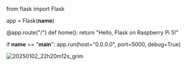 from flask import Flask
 
app = Flask(__name__)
 
@app.route("/")
def home():
    return "Hello, Flask on Raspberry Pi 5!"
 
if __name__ == "__main__":
    app.run(host="0.0.0.0", port=5000, debug=True)



![20250102_22h20m12s_grim](https://github.com/user-attachments/assets/9561c014-93ca-4dfc-959d-bcd9cb308d67)

